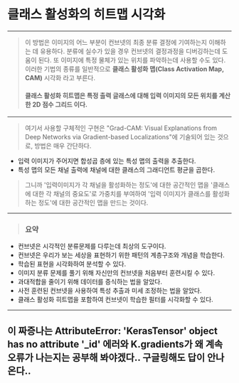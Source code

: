 # 클래스 활성화의 히트맵 시각화
------------------------------
>  이 방법은 이미지의 어느 부분이 컨브넷의 최종 분류 결정에 기여하는지 이해하는 데 유용하다. 분류에 실수가 있을 경우 컨브넷의 결정과정을 디버깅하는데 도움이 된다. 또 이미지에 특정 물체가 있는 위치를 파악하는데 사용할 수도 있다. 이러한 기법의 종류를 일반적으로 **클래스 활성화 맵(Class Activation Map, CAM)** 시각화 라고 부른다.
> #### 클래스 활성화 히트맵은 특정 출력 글래스에 대해 입력 이미지의 모든 위치를 계산한 2D 점수 그리드 이다.
-----------------------
> 여기서 사용할 구체적인 구현은 "Grad-CAM: Visual Explanations from Deep Networks via Gradient-based Localizations"에 기술되어 있는 것으로, 방법은 매우 간단하다.
* 입력 이미지가 주어지면 합성곱 층에 있는 특성 맵의 출력을 추출한다.
* 특성 맵의 모든 채널 출력에 채널에 대한 클래스의 그래디언트 평균을 곱한다.
> 그니까 '입력이미지가 각 채널을 활성화하는 정도'에 대한 공간적인 맵을 '클래스에 대한 각 채널의 중요도'로 가중치를 부여하여 '입력 이미지가 클래스를 활성화하는 정도'에 대한 공간적인 맵을 만드는 것이다.
------------------------
> ### 요약
* 컨브넷은 시각적인 분류문제를 다루는데 최상의 도구이다.
* 컨브넷은 우리가 보는 세상을 표현하기 위한 패턴의 계층구조와 개념을 학습한다.
* 학습된 표현을 시각화하여 분석할 수 있다.
* 이미지 분류 문제를 풀기 위해 자신만의 컨브넷을 처음부터 훈련시킬 수 있다.
* 과대적합을 줄이기 위해 데이터를 증식하는 법을 알았다.
* 사전 훈련된 컨브넷을 사용하여 특성 추출과 미세 조정하는 법을 알았다.
* 클래스 활성화 히트맵을 포함하여 컨브넷이 학습한 필터를 시각화할 수 있다.

---------------
## 이 짜증나는 AttributeError: 'KerasTensor' object has no attribute '_id' 에러와 K.gradients가 왜 계속 오류가 나는지는 공부해 봐야겠다.. 구글링해도 답이 안나온다..

